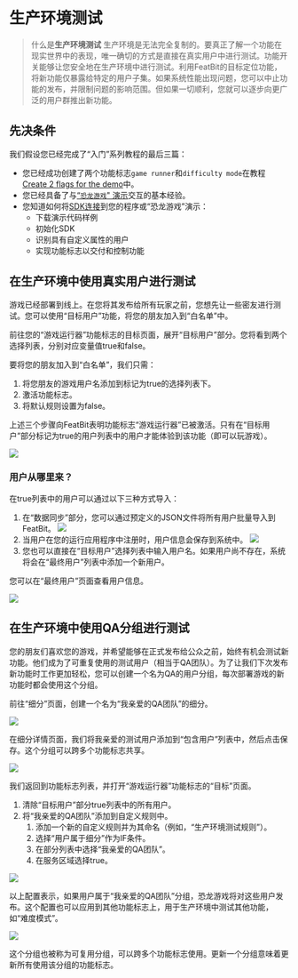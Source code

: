 
# 生产环境测试

> 什么是**生产环境测试**
> 生产环境是无法完全复制的。要真正了解一个功能在现实世界中的表现，唯一确切的方式是直接在真实用户中进行测试。功能开关能够让您安全地在生产环境中进行测试。利用FeatBit的目标定位功能，将新功能仅暴露给特定的用户子集。如果系统性能出现问题，您可以中止功能的发布，并限制问题的影响范围。但如果一切顺利，您就可以逐步向更广泛的用户群推出新功能。

## 先决条件

我们假设您已经完成了“入门”系列教程的最后三篇：

* 您已经成功创建了两个功能标志`game runner`和`difficulty mode`在教程[Create 2 flags for the demo](../create-two-feature-flags.md)中。
* 您已经具备了与[“`恐龙游戏`" 演示](../try-interacting-with-the-demo.md)交互的基本经验。
* 您知道如何将[SDK连接](../connect-an-sdk/)到您的程序或“恐龙游戏”演示：
  * 下载演示代码样例
  * 初始化SDK
  * 识别具有自定义属性的用户
  * 实现功能标志以交付和控制功能

## 在生产环境中使用真实用户进行测试

游戏已经部署到线上。在您将其发布给所有玩家之前，您想先让一些密友进行测试。您可以使用“目标用户”功能，将您的朋友加入到“白名单”中。

前往您的“游戏运行器”功能标志的目标页面，展开“目标用户”部分。您将看到两个选择列表，分别对应变量值true和false。

要将您的朋友加入到“白名单”，我们只需：

1. 将您朋友的游戏用户名添加到标记为true的选择列表下。
2. 激活功能标志。
3. 将默认规则设置为false。

上述三个步骤向FeatBit表明功能标志“游戏运行器”已被激活。只有在“目标用户”部分标记为true的用户列表中的用户才能体验到该功能（即可以玩游戏）。

![](../../getting-started/assets/testing-in-production/001.webp)

### 用户从哪里来？

在true列表中的用户可以通过以下三种方式导入：

1. 在“数据同步”部分，您可以通过预定义的JSON文件将所有用户批量导入到FeatBit。
![](../../getting-started/assets/testing-in-production/002.webp)
2. 当用户在您的运行应用程序中注册时，用户信息会保存到系统中。
![](../../getting-started/assets/testing-in-production/003.webp)
3. 您也可以直接在“目标用户”选择列表中输入用户名。如果用户尚不存在，系统将会在“最终用户”列表中添加一个新用户。

您可以在“最终用户”页面查看用户信息。

![](../../getting-started/assets/testing-in-production/004.webp)

## 在生产环境中使用QA分组进行测试

您的朋友们喜欢您的游戏，并希望能够在正式发布给公众之前，始终有机会测试新功能。他们成为了可重复使用的测试用户（相当于QA团队）。为了让我们下次发布新功能时工作更加轻松，您可以创建一个名为QA的用户分组，每次部署游戏的新功能时都会使用这个分组。

前往“细分”页面，创建一个名为“我亲爱的QA团队”的细分。

![](../../getting-started/assets/testing-in-production/005.webp)

在细分详情页面，我们将我亲爱的测试用户添加到“包含用户”列表中，然后点击保存。这个分组可以跨多个功能标志共享。

![](../../getting-started/assets/testing-in-production/006.webp)

我们返回到功能标志列表，并打开“游戏运行器”功能标志的“目标”页面。

1. 清除“目标用户”部分true列表中的所有用户。
2. 将“我亲爱的QA团队”添加到自定义规则中。
   1. 添加一个新的自定义规则并为其命名（例如，“生产环境测试规则”）。
   2. 选择“用户属于细分”作为IF条件。
   3. 在部分列表中选择“我亲爱的QA团队”。
   4. 在服务区域选择true。

![](../../getting-started/assets/testing-in-production/007.webp)

以上配置表示，如果用户属于“我亲爱的QA团队”分组，恐龙游戏将对这些用户发布。这个配置也可以应用到其他功能标志上，用于生产环境中测试其他功能，如“难度模式”。

![](../../getting-started/assets/testing-in-production/008.webp)

这个分组也被称为可复用分组，可以跨多个功能标志使用。更新一个分组意味着更新所有使用该分组的功能标志。
